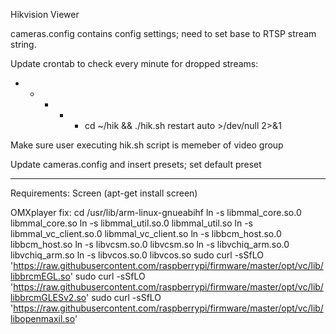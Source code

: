 Hikvision Viewer

cameras.config contains config settings; need to set base to RTSP stream string. 

Update crontab to check every minute for dropped streams:
* * * * * cd ~/hik && ./hik.sh restart auto >/dev/null 2>&1

Make sure user executing hik.sh script is memeber of video group

Update cameras.config and insert presets; set default preset
- - - - - - - - - - - - - - - - - - - - - - - - 

Requirements: Screen (apt-get install screen)

OMXplayer fix:
cd /usr/lib/arm-linux-gnueabihf
ln -s libmmal_core.so.0 libmmal_core.so
ln -s libmmal_util.so.0 libmmal_util.so
ln -s libmmal_vc_client.so.0 libmmal_vc_client.so
ln -s libbcm_host.so.0 libbcm_host.so
ln -s libvcsm.so.0 libvcsm.so
ln -s libvchiq_arm.so.0 libvchiq_arm.so
ln -s libvcos.so.0 libvcos.so
sudo curl -sSfLO 'https://raw.githubusercontent.com/raspberrypi/firmware/master/opt/vc/lib/libbrcmEGL.so'
sudo curl -sSfLO 'https://raw.githubusercontent.com/raspberrypi/firmware/master/opt/vc/lib/libbrcmGLESv2.so'
sudo curl -sSfLO 'https://raw.githubusercontent.com/raspberrypi/firmware/master/opt/vc/lib/libopenmaxil.so'
